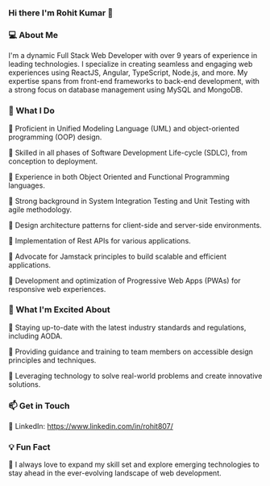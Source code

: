 ### Hi there I'm Rohit Kumar 👋

### 💻 About Me ### 
I'm a dynamic Full Stack Web Developer with over 9 years of experience in leading technologies. I specialize in creating seamless and engaging web experiences using ReactJS, Angular, TypeScript, Node.js, and more. My expertise spans from front-end frameworks to back-end development, with a strong focus on database management using MySQL and MongoDB.

###  🌱 What I Do ###  

🔹 Proficient in Unified Modeling Language (UML) and object-oriented programming (OOP) design.

🔹 Skilled in all phases of Software Development Life-cycle (SDLC), from conception to deployment.

🔹 Experience in both Object Oriented and Functional Programming languages.

🔹 Strong background in System Integration Testing and Unit Testing with agile methodology.

🔹 Design architecture patterns for client-side and server-side environments.

🔹 Implementation of Rest APIs for various applications.

🔹 Advocate for Jamstack principles to build scalable and efficient applications.

🔹 Development and optimization of Progressive Web Apps (PWAs) for responsive web experiences.

###  🚀 What I'm Excited About ### 
🔹 Staying up-to-date with the latest industry standards and regulations, including AODA.

🔹 Providing guidance and training to team members on accessible design principles and techniques.

🔹 Leveraging technology to solve real-world problems and create innovative solutions.


###  📫 Get in Touch  ### 
🎯 LinkedIn: https://www.linkedin.com/in/rohit807/


### 💡 Fun Fact
📌 I always love to expand my skill set and explore emerging technologies to stay ahead in the ever-evolving landscape of web development.

<!--
**rohit13807/rohit13807** is a ✨ _special_ ✨ repository because its `README.md` (this file) appears on your GitHub profile.

Here are some ideas to get you started:

- 🔭 I’m currently working on ...
- 🌱 I’m currently learning ...
- 👯 I’m looking to collaborate on ...
- 🤔 I’m looking for help with ...
- 💬 Ask me about ...
- 📫 How to reach me: ...
- 😄 Pronouns: ...
- ⚡ Fun fact: ...
-->
